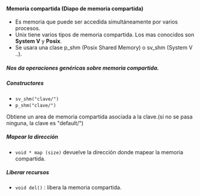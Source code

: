 #### Memoria compartida (Diapo de memoria compartida)

* Es memoria que puede ser accedida simultáneamente por varios procesos.
* Unix tiene varios tipos de memoria compartida. Los mas conocidos son **System V** y **Posix**.
* Se usara una clase p_shm (Posix Shared Memory) o sv_shm (System V ..).

##### Nos da operaciones genéricas sobre memoria compartida.

##### Constructores
* `sv_shm("clave/")`
* `p_shm("clave/")`

Obtiene un area de memoria compartida asociada a la clave.(si no se pasa ninguna, la clave es "default/")

##### Mapear la dirección

* `void * map (size)` devuelve la dirección donde mapear la memoria compartida.

##### Liberar recursos
* `void del()` : libera la memoria compartida.

